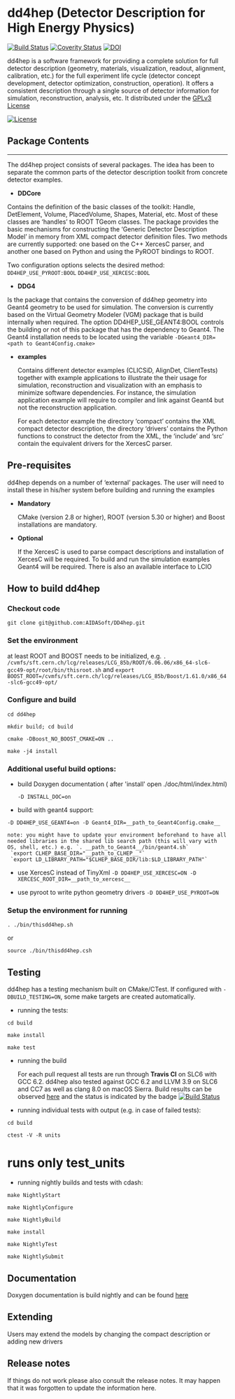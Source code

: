 # dd4hep (Detector Description for High Energy Physics)
[![Build Status](https://travis-ci.org/AIDASoft/DD4hep.svg?branch=master)](https://travis-ci.org/AIDASoft/DD4hep)
[![Coverity Status](https://scan.coverity.com/projects/10713/badge.svg)](https://scan.coverity.com/projects/DD4hep)
[![DOI](https://zenodo.org/badge/60682190.svg)](https://zenodo.org/badge/latestdoi/60682190)

dd4hep is a software framework for providing a complete solution for full detector description
(geometry, materials, visualization, readout, alignment, calibration, etc.) for the full experiment life cycle (detector concept development, detector optimization, construction, operation). It offers a consistent description through a single source of detector information for simulation, reconstruction, analysis, etc. It distributed under the [GPLv3 License](http://www.gnu.org/licenses/gpl-3.0.en.html)

[![License](https://www.gnu.org/graphics/gplv3-127x51.png)](https://www.gnu.org/licenses/gpl-3.0.en.html)

## Package Contents
-------------------
The dd4hep project consists of several packages. The idea has been to separate the common parts of the detector description toolkit from concrete detector examples.

- **DDCore**

 Contains the definition of the basic classes of the toolkit: Handle, DetElement, Volume, PlacedVolume, Shapes, Material, etc. Most of these classes are ‘handles’ to ROOT TGeom classes. The package provides the basic mechanisms for constructing the ‘Generic Detector Description Model’ in memory from XML compact detector definition files. Two methods are currently supported: one based on the C++ XercesC parser, and another one based on Python and using the PyROOT bindings to ROOT. 

 Two configuration options selects the desired method:
    `DD4HEP_USE_PYROOT:BOOL`
    `DD4HEP_USE_XERCESC:BOOL`

- **DDG4**

 Is the package that contains the conversion of dd4hep geometry into Geant4 geometry to be used for simulation. The conversion is currently based on the Virtual Geometry Modeler (VGM) package that is build internally when required. The option DD4HEP_USE_GEANT4:BOOL controls the building or not of this package that has the dependency to Geant4. The Geant4 installation needs to be located using the variable `-DGeant4_DIR=<path to Geant4Config.cmake>`

- **examples**

  Contains different detector examples (CLICSiD, AlignDet, ClientTests) together with example applications to illustrate the their usage for simulation, reconstruction and visualization with an emphasis to minimize software dependencies. For instance, the simulation application example will require to compiler and link against Geant4 but not the reconstruction application.

  For each detector example the directory ‘compact’ contains the XML compact detector description, the 
directory ‘drivers’ contains the Python functions to construct the detector from the XML, the ‘include’ 
and ‘src’ contain the equivalent drivers for the XercesC parser.

## Pre-requisites

  dd4hep depends on a number of ‘external’ packages. The user will need to install these in his/her 
system before building and running the examples

- **Mandatory**

  CMake (version 2.8 or higher), ROOT (version 5.30 or higher) and Boost installations are mandatory.

- **Optional**

  If the XercesC is used to parse compact descriptions and installation of XercesC will be required. To build and run the simulation examples Geant4 will be required. There is also an available interface to LCIO

## How to build dd4hep 
### Checkout code
`git clone git@github.com:AIDASoft/DD4hep.git`

### Set the environment 
at least ROOT and BOOST needs to be initialized, e.g.
`. /cvmfs/sft.cern.ch/lcg/releases/LCG_85b/ROOT/6.06.06/x86_64-slc6-gcc49-opt/root/bin/thisroot.sh`
and
`export BOOST_ROOT=/cvmfs/sft.cern.ch/lcg/releases/LCG_85b/Boost/1.61.0/x86_64-slc6-gcc49-opt/`

### Configure and build 

  `cd dd4hep`

  `mkdir build; cd build`

  `cmake -DBoost_NO_BOOST_CMAKE=ON ..`

  `make -j4 install`

### Additional useful build options:

  * build Doxygen documentation ( after 'install' open ./doc/html/index.html)

    `-D INSTALL_DOC=on `
 
  * build with geant4 support:

   `-D DD4HEP_USE_GEANT4=on -D Geant4_DIR=__path_to_Geant4Config.cmake__`
  
    note: you might have to update your environment beforehand to have all needed libraries in the shared lib search path (this will vary with OS, shell, etc.) e.g. `. __path_to_Geant4__/bin/geant4.sh`
     `export CLHEP_BASE_DIR="__path_to_CLHEP__"`
     `export LD_LIBRARY_PATH="$CLHEP_BASE_DIR/lib:$LD_LIBRARY_PATH"`
     

  * use XercesC instead of TinyXml
  `-D DD4HEP_USE_XERCESC=ON -D XERCESC_ROOT_DIR=__path_to_xercesc__`


  * use pyroot to write python geometry drivers 
   `-D DD4HEP_USE_PYROOT=ON`

### Setup the environment for running 
  
  `. ./bin/thisdd4hep.sh`

or

  `source ./bin/thisdd4hep.csh`


## Testing


 dd4hep has a testing mechanism built on CMake/CTest. If configured with `-DBUILD_TESTING=ON`, some make targets are
 created automatically. 

 - running the tests:

  `cd build`

  `make install`

  `make test`

 - running the build 

   For each pull request all tests are run through **Travis CI** on SLC6 with GCC 6.2. dd4hep also tested against GCC 6.2 and LLVM 3.9 on SLC6 and CC7 as well as clang 8.0 on macOS Sierra. Build results can be observed [here](https://travis-ci.org/AIDASoft/DD4hep) and the status is indicated by the badge [![Build Status](https://travis-ci.org/AIDASoft/DD4hep.svg?branch=master)](https://travis-ci.org/AIDASoft/DD4hep)


 - running individual tests with output (e.g. in case of failed tests):

  `cd build` 

  `ctest -V -R units`
  # runs only test_units

 - running nightly builds and tests with cdash:

  `make NightlyStart`

  `make NightlyConfigure`

  `make NightlyBuild`

  `make install`

  `make NightlyTest`

  `make NightlySubmit`

## Documentation

Doxygen documentation is build nightly and can be found [here](http://test-dd4hep.web.cern.ch/test-dd4hep/doxygen/html/index.html)


## Extending

Users may extend the models by changing the compact description or adding new drivers


## Release notes

If things do not work please also consult the release notes. It may happen that it was forgotten to update the information here.


